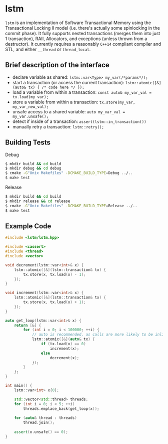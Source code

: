 # lstm

`lstm` is an implementation of Software Transactional Memory using the Transactional Locking II model (i.e. there's actually some spinlocking in the commit phase). It fully supports nested transactions (merges them into just 1 transaction), RAII, Allocators, and exceptions (unless thrown from a destructor). It currently requires a reasonably `C++14` compliant compiler and STL, and either `__thread` or `thread_local`.

## Brief description of the interface
- declare variable as shared: `lstm::var<Type> my_var(/*params*/);`
- start a transaction (or access the current transaction): `lstm::atomic([&](auto& tx) { /* code here */ });`
- load a variable from within a transaction: `const auto& my_var_val = tx.load(my_var);`
- store a variable from within a transaction: `tx.store(my_var, my_var_new_val);`
- unsafe access to a shared variable: `auto my_var_val = my_var.unsafe();`
- detect if inside of a transaction: `assert(lstm::in_transaction())`
- manually retry a transaction: `lstm::retry();`

## Building Tests

Debug
```sh
$ mkdir build && cd build
$ mkdir debug && cd debug
$ cmake -G"Unix Makefiles" -DCMAKE_BUILD_TYPE=Debug ../..
$ make test
```

Release
```sh
$ mkdir build && cd build
$ mkdir release && cd release
$ cmake -G"Unix Makefiles" -DCMAKE_BUILD_TYPE=Release ../..
$ make test
```

## Example Code

```cpp
#include <lstm/lstm.hpp>

#include <cassert>
#include <thread>
#include <vector>

void decrement(lstm::var<int>& x) {
    lstm::atomic([&](lstm::transaction& tx) {
        tx.store(x, tx.load(x) - 1);
    });
}

void increment(lstm::var<int>& x) {
    lstm::atomic([&](lstm::transaction& tx) {
        tx.store(x, tx.load(x) + 1);
    });
}

auto get_loop(lstm::var<int>& x) {
    return [&] {
        for (int i = 0; i < 100000; ++i) {
            // auto is recommended, as calls are more likely to be inlined
            lstm::atomic([&](auto& tx) {
                if (tx.load(x) == 0)
                    increment(x);
                else
                    decrement(x);
            });
        }
    };
}

int main() {
    lstm::var<int> x{0};

    std::vector<std::thread> threads;
    for (int i = 0; i < 5; ++i)
        threads.emplace_back(get_loop(x));
    
    for (auto& thread : threads)
        thread.join();
    
    assert(x.unsafe() == 0);
}
```